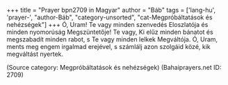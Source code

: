 +++
title = "Prayer bpn2709 in Magyar"
author = "Báb"
tags = ['lang-hu', 'prayer-', "author-Báb", "category-unsorted", "cat-Megpróbáltatások és nehézségek"]
+++
Ó, Uram! Te vagy minden szenvedés Eloszlatója és minden nyomorúság Megszüntetője! Te vagy, Ki elűz minden bánatot és megszabadít minden rabot, s Te vagy minden lelkek Megváltója. Ó, Uram, ments meg engem irgalmad erejével, s számlálj azon szolgáid közé, kik megváltást nyertek.

(Source category: Megpróbáltatások és nehézségek)
(Bahaiprayers.net ID: 2709)
